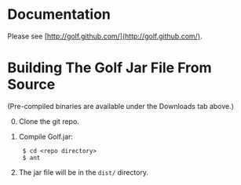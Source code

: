 Documentation
=============

Please see [http://golf.github.com/](http://golf.github.com/).

Building The Golf Jar File From Source
======================================

(Pre-compiled binaries are available under the Downloads tab above.)

0. Clone the git repo.

1. Compile Golf.jar:
        
        $ cd <repo directory>
        $ ant

2. The jar file will be in the `dist/` directory.

